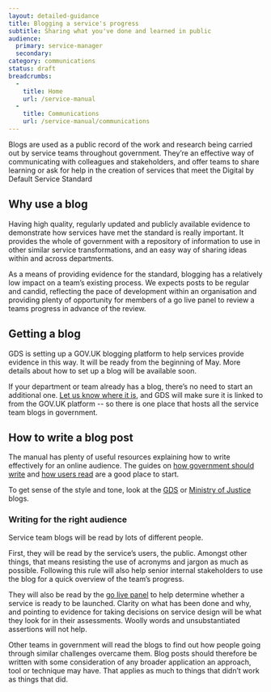 ```yaml
---
layout: detailed-guidance
title: Blogging a service's progress
subtitle: Sharing what you've done and learned in public
audience:
  primary: service-manager
  secondary:
category: communications
status: draft
breadcrumbs:
  -
    title: Home
    url: /service-manual
  -
    title: Communications
    url: /service-manual/communications
---
```


Blogs are used as a public record of the work and research being carried out by service teams throughout government. They’re an effective way of communicating with colleagues and stakeholders, and offer teams to share learning or ask for help in the creation of services that meet the Digital by Default Service Standard

## Why use a blog
Having high quality, regularly updated and publicly available evidence to demonstrate how services have met the standard is really important. It provides the whole of government with a repository of information to use in other similar service transformations, and an easy way of sharing ideas within and across departments.

As a means of providing evidence for the standard, blogging has a relatively low impact on a team’s existing process. We expects posts to be regular and candid, reflecting the pace of development within an organisation and providing plenty of opportunity for members of a go live panel to review a teams progress in advance of the review.

## Getting a blog
GDS is setting up a GOV.UK blogging platform to help services provide evidence in this way. It will be ready from the beginning of May. More details about how to set up a blog will be available soon.

If your department or team already has a blog, there’s no need to start an additional one. [Let us know where it is](mailto:dbdss@digital.cabinet-office.gov.uk), and GDS will make sure it is linked to from the GOV.UK platform -- so there is one place that hosts all the service team blogs in government.

## How to write a blog post

The manual has plenty of useful resources explaining how to write effectively for an online audience. The guides on [how government should write](/service-manual/design-and-content/writing-government-services.html) and [how users read](/service-manual/design-and-content/how-users-read.html) are a good place to start. 

To get sense of the style and tone, look at the [GDS](http://digital.cabinetoffice.gov.uk) or [Ministry of Justice](http://blogs.justice.gov.uk/digital/) blogs.

### Writing for the right audience

Service team blogs will be read by lots of different people.

First, they will be read by the service’s users, the public. Amongst other things, that means resisting the use of acronyms and jargon as much as possible. Following this rule will also help senior internal stakeholders to use the blog for a quick overview of the team’s progress.

They will also be read by the [go live panel](/service-manual/digital-by-default/awarding-the-standard.html#go-live-panel) to help determine whether a service is ready to be launched. Clarity on what has been done and why, and pointing to evidence for taking decisions on service design will be what they look for in their assessments. Woolly words and unsubstantiated assertions will not help.

Other teams in government will read the blogs to find out how people going through similar challenges overcame them. Blog posts should therefore be written with some consideration of any broader application an approach, tool or technique may have. That applies as much to things that didn’t work as things that did.